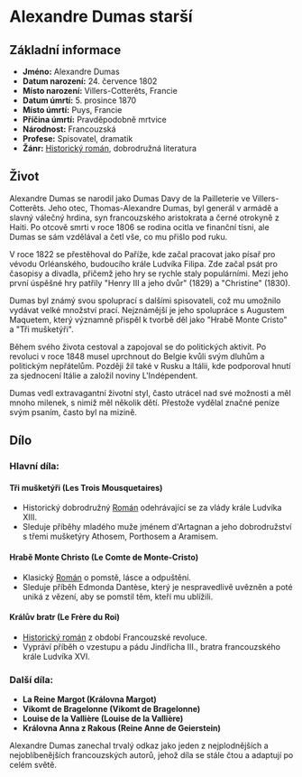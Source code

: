 # Alexandre Dumas starší

## Základní informace

- **Jméno:** Alexandre Dumas
- **Datum narození:** 24. července 1802
- **Místo narození:** Villers-Cotterêts, Francie
- **Datum úmrtí:** 5. prosince 1870
- **Místo úmrtí:** Puys, Francie
- **Příčina úmrtí:** Pravděpodobně mrtvice
- **Národnost:** Francouzská
- **Profese:** Spisovatel, dramatik
- **Žánr:** [Historický román](Historický%20román.md), dobrodružná literatura

## Život

Alexandre Dumas se narodil jako Dumas Davy de la Pailleterie ve Villers-Cotterêts. Jeho otec, Thomas-Alexandre Dumas, byl generál v armádě a slavný válečný hrdina, syn francouzského aristokrata a černé otrokyně z Haiti. Po otcově smrti v roce 1806 se rodina ocitla ve finanční tísni, ale Dumas se sám vzdělával a četl vše, co mu přišlo pod ruku.

V roce 1822 se přestěhoval do Paříže, kde začal pracovat jako písař pro vévodu Orléanského, budoucího krále Ludvíka Filipa. Zde začal psát pro časopisy a divadla, přičemž jeho hry se rychle staly populárními. Mezi jeho první úspěšné hry patřily "Henry III a jeho dvůr" (1829) a "Christine" (1830).

Dumas byl známý svou spoluprací s dalšími spisovateli, což mu umožnilo vydávat velké množství prací. Nejznámější je jeho spolupráce s Augustem Maquetem, který významně přispěl k tvorbě děl jako "Hrabě Monte Cristo" a "Tři mušketýři".

Během svého života cestoval a zapojoval se do politických aktivit. Po revoluci v roce 1848 musel uprchnout do Belgie kvůli svým dluhům a politickým nepřátelům. Později žil také v Rusku a Itálii, kde podporoval hnutí za sjednocení Itálie a založil noviny L'Indépendent.

Dumas vedl extravagantní životní styl, často utrácel nad své možnosti a měl mnoho milenek, s nimiž měl několik dětí. Přestože vydělal značné peníze svým psaním, často byl na mizině.

## Dílo

### Hlavní díla:

#### **Tři mušketýři (Les Trois Mousquetaires)**

- Historický dobrodružný [Román](Román.md) odehrávající se za vlády krále Ludvíka XIII.
- Sleduje příběhy mladého muže jménem d'Artagnan a jeho dobrodružství s třemi mušketýry Athosem, Porthosem a Aramisem.

#### **Hrabě Monte Christo (Le Comte de Monte-Cristo)**

- Klasický [Román](Román.md) o pomstě, lásce a odpuštění.
- Sleduje příběh Edmonda Dantèse, který je nespravedlivě uvězněn a poté uniká z vězení, aby se pomstil těm, kteří mu ublížili.

#### **Králův bratr (Le Frère du Roi)**

- [Historický román](Historický%20román.md) z období Francouzské revoluce.
- Vypráví příběh o vzestupu a pádu Jindřicha III., bratra francouzského krále Ludvíka XVI.

### Další díla:

- **La Reine Margot (Královna Margot)**
- **Vikomt de Bragelonne (Vikomt de Bragelonne)**
- **Louise de la Vallière (Louise de la Vallière)**
- **Královna Anna z Rakous (Reine Anne de Geierstein)**

Alexandre Dumas zanechal trvalý odkaz jako jeden z nejplodnějších a nejoblíbenějších francouzských autorů, jehož díla se stále čtou a adaptují po celém světě.